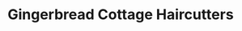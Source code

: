 ---
title: "Gingerbread Cottage Haircutters"
url: /harleston/gingerbread-cottage-haircutters/
shop: hairdresser
---